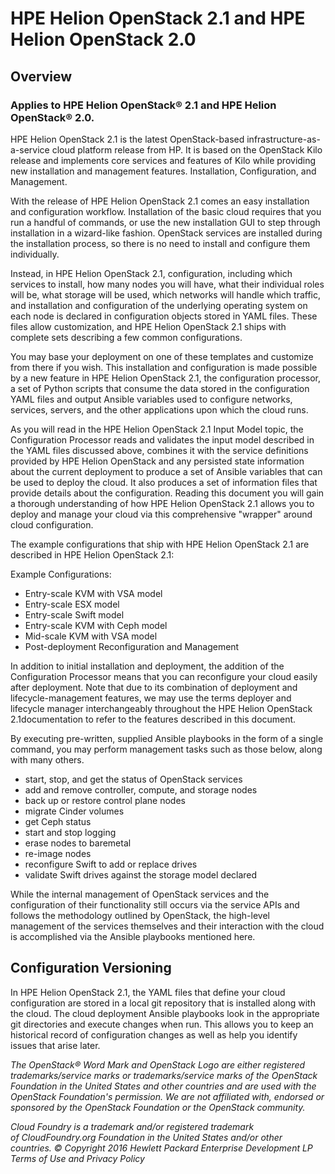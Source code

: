 # HPE Helion OpenStack 2.1 and HPE Helion OpenStack 2.0
## Overview
### Applies to HPE Helion OpenStack® 2.1 and HPE Helion OpenStack® 2.0.
HPE Helion OpenStack 2.1 is the latest OpenStack-based infrastructure-as-a-service cloud platform release from HP. It is based on the OpenStack Kilo release and implements core services and features of Kilo while providing new installation and management features.
Installation, Configuration, and Management.

With the release of HPE Helion OpenStack 2.1 comes an easy installation and configuration workflow. Installation of the basic cloud requires that you run a handful of commands, or use the new installation GUI to step through installation in a wizard-like fashion.
OpenStack services are installed during the installation process, so there is no need to install and configure them individually.

Instead, in HPE Helion OpenStack 2.1, configuration, including which services to install, how many nodes you will have, what their
individual roles will be, what storage will be used, which networks will handle which traffic, and installation and configuration
of the underlying operating system on each node is declared in configuration objects stored in YAML files.
These files allow customization, and HPE Helion OpenStack 2.1 ships with complete sets describing a few common configurations. 

You may base your deployment on one of these templates and customize from there if you wish.
This installation and configuration is made possible by a new feature in HPE Helion OpenStack 2.1, the configuration processor,
a set of Python scripts that consume the data stored in the configuration YAML files and output Ansible variables used to 
configure networks, services, servers, and the other applications upon which the cloud runs.

As you will read in the HPE Helion OpenStack 2.1 Input Model topic, the Configuration Processor reads and validates the input
model described in the YAML files discussed above, combines it with the service definitions provided by HPE Helion OpenStack
and any persisted state information about the current deployment to produce a set of Ansible variables that can be used to deploy
the cloud. It also produces a set of information files that provide details about the configuration. Reading this document you will
gain a thorough understanding of how HPE Helion OpenStack 2.1 allows you to deploy and manage your cloud via this comprehensive "wrapper" around cloud configuration.

The example configurations that ship with HPE Helion OpenStack 2.1 are described in HPE Helion OpenStack 2.1: 

Example Configurations:
* Entry-scale KVM with VSA model
* Entry-scale ESX model
* Entry-scale Swift model
* Entry-scale KVM with Ceph model
* Mid-scale KVM with VSA model
* Post-deployment Reconfiguration and Management

In addition to initial installation and deployment, the addition of the Configuration Processor means that you can reconfigure your
cloud easily after deployment. Note that due to its combination of deployment and lifecycle-management features, we may use the terms
deployer and lifecycle manager interchangeably throughout the HPE Helion OpenStack 2.1documentation to refer to the features described
in this document.

By executing pre-written, supplied Ansible playbooks in the form of a single command, you may perform management tasks such as those
below, along with many others.

* start, stop, and get the status of OpenStack services
* add and remove controller, compute, and storage nodes
* back up or restore control plane nodes
* migrate Cinder volumes
* get Ceph status
* start and stop logging
* erase nodes to baremetal
* re-image nodes
* reconfigure Swift to add or replace drives
* validate Swift drives against the storage model declared

While the internal management of OpenStack services and the configuration of their functionality still occurs 
via the service APIs and follows the methodology outlined by OpenStack, the high-level management of the services 
themselves and their interaction with the cloud is accomplished via the Ansible playbooks mentioned here.

## Configuration Versioning
In HPE Helion OpenStack 2.1, the YAML files that define your cloud configuration are stored in a local git repository
that is installed along with the cloud. The cloud deployment Ansible playbooks look in the appropriate git directories
and execute changes when run. This allows you to keep an historical record of configuration changes as well as help you 
identify issues that arise later.

_The OpenStack® Word Mark and OpenStack Logo are either registered trademarks/service marks or trademarks/service marks
of the OpenStack Foundation in the United States and other countries and are used with the OpenStack Foundation's permission.
We are not affiliated with, endorsed or sponsored by the OpenStack Foundation or the OpenStack community._

_Cloud Foundry is a trademark and/or registered trademark of CloudFoundry.org Foundation in the United States and/or other countries.
© Copyright 2016 Hewlett Packard Enterprise Development LP
Terms of Use and Privacy Policy_
